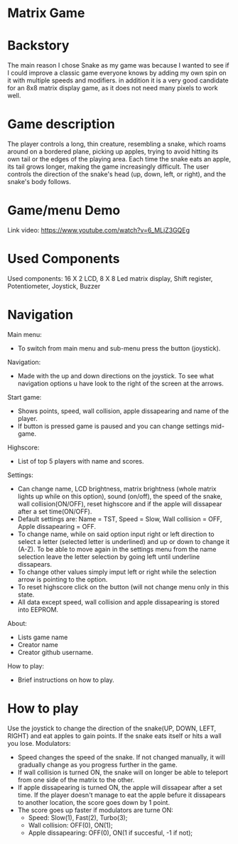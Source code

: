 # Matrix Game

# Backstory

The main reason I chose Snake as my game was because I wanted to see if I could improve a classic game everyone knows by adding my own spin on it with multiple speeds and modifiers. in addition it is a very good candidate for an 8x8 matrix display game, as it does not need many pixels to work well.

# Game description

The player controls a long, thin creature, resembling a snake, which roams around on a bordered plane, picking up apples, trying to avoid hitting its own tail or the edges of the playing area. Each time the snake eats an apple, its tail grows longer, making the game increasingly difficult. The user controls the direction of the snake's head (up, down, left, or right), and the snake's body follows.

# Game/menu Demo
Link video: https://www.youtube.com/watch?v=6_MLjZ3GQEg

# Used Components

Used components: 16 X 2 LCD, 8 X 8 Led matrix display, Shift register, Potentiometer, Joystick, Buzzer

# Navigation

Main menu: 
  - To switch from main menu and sub-menu press the button (joystick).

Navigation: 
  - Made with the up and down directions on the joystick. To see what navigation options u have look to the right of the screen at the arrows.

Start game:
  - Shows points, speed, wall collision, apple dissapearing and name of the player.
  - If button is pressed game is paused and you can change settings mid-game.

Highscore: 
  - List of top 5 players with name and scores.

Settings: 
  - Can change name, LCD brightness, matrix brightness (whole matrix lights up while on this option), sound (on/off), the speed of the snake, wall collision(ON/OFF), reset highscore and if the apple will dissapear after a set time(ON/OFF).
  - Default settings are: Name = TST, Speed = Slow, Wall collision = OFF, Apple dissapearing = OFF.
  - To change name, while on said option input right or left direction to select a letter (selected letter is underlined) and up or down to change it (A-Z). To be able to move again in the settings menu from the name selection leave the letter selection by going left until underline dissapears.
  - To change other values simply imput left or right while the selection arrow is pointing to the option.
  - To reset highscore click on the button (will not change menu only in this state.
  - All data except speed, wall collision and apple dissapearing is stored into EEPROM. 

About: 
  - Lists game name
  - Creator name 
  - Creator github username.

How to play: 
  - Brief instructions on how to play.

# How to play

Use the joystick to change the direction of the snake(UP, DOWN, LEFT, RIGHT) and eat apples to gain points.
If the snake eats itself or hits a wall you lose.
Modulators:
  - Speed changes the speed of the snake. If not changed manually, it will gradually change as you progress further in the game.
  - If wall collision is turned ON, the snake will on longer be able to teleport from one side  of the matrix to the other.
  - If apple dissapearing is turned ON, the apple will dissapear after a set time. If the player doesn't manage to eat the apple befure it dissapears to another location, the score goes down by 1 point.
  - The score goes up faster if modulators are turne ON: 
    - Speed: Slow(1), Fast(2), Turbo(3);
    - Wall collision: OFF(0), ON(1);
    - Apple dissapearing: OFF(0), ON(1 if succesful, -1 if not);
